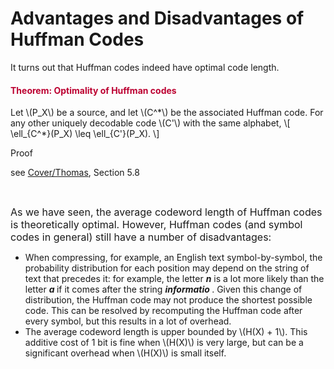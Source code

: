 # Advantages and Disadvantages of Huffman Codes

<p>It turns out that Huffman codes indeed have optimal code length.</p>
<div class="content-box pad-box-mini border border-trbl border-round">
<h4 style="color: #bc0031;"><strong>Theorem: Optimality of Huffman codes</strong></h4>
Let \(P_X\) be a source, and let \(C^*\) be the associated Huffman code. For any other uniquely decodable code \(C'\) with the same alphabet, \[ \ell_{C^*}(P_X) \leq \ell_{C'}(P_X). \]
<p><span class="element_toggler" role="button" aria-controls="group10" aria-label="Toggler" aria-expanded="false"><span class="Button">Proof</span></span></p>
<div id="group10" style="">
<div class="content-box">see <a href="http://onlinelibrary.wiley.com/book/10.1002/0471200611" target="_blank">Cover/Thomas</a>, Section 5.8</div>
</div>
</div>
<p> </p>
<p><span style="font-size: 1rem;">As we have seen, the average codeword length of Huffman codes is theoretically optimal. However, Huffman codes (and symbol codes in general) still have a number of disadvantages:</span></p>
<ul>
<li>When compressing, for example, an English text symbol-by-symbol, the probability distribution for each position may depend on the string of text that precedes it: for example, the letter <strong><em>n</em></strong> is a lot more likely than the letter <strong><em>a </em></strong>if it comes after the string <strong><em>informatio </em></strong>. Given this change of distribution, the Huffman code may not produce the shortest possible code. This can be resolved by recomputing the Huffman code after every symbol, but this results in a lot of overhead.</li>
<li>The average codeword length is upper bounded by \(H(X) + 1\). This additive cost of 1 bit is fine when \(H(X)\) is very large, but can be a significant overhead when \(H(X)\) is small itself.</li>
</ul>